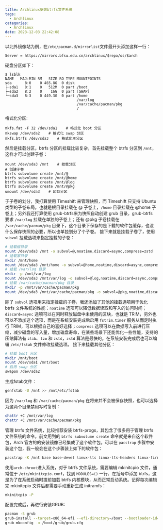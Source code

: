 ```yaml
---
title: Archlinux安装btrfs文件系统
tags:
  - Archlinux
categories:
  - Archlinux
date: 2023-12-03 22:42:08
---
```


以北外镜像站为例，在`/etc/pacman.d/mirrorlist`文件最开头添加这样一行：
```
Server = https://mirrors.bfsu.edu.cn/archlinux/$repo/os/$arch
```
硬盘分区如下：
```
$ lsblk
NAME   MAJ:MIN RM   SIZE RO TYPE MOUNTPOINTS
sda      8:0    0 465.8G  0 disk
├─sda1   8:1    0   512M  0 part /boot
├─sda2   8:2    0    16G  0 part [SWAP]
└─sda3   8:3    0 449.3G  0 part /home
                                 /var/log
                                 /var/cache/pacman/pkg
                                 /
```
格式化分区:
```
mkfs.fat -F 32 /dev/sda1    # 格式化 boot 分区
mkswap /dev/sda2    # 格式化 swap 分区
mkfs.btrfs /dev/sda3    # 格式化主分区
```
然后是挂载分区，btrfs 分区的挂载比较复杂，首先挂载整个 btrfs 分区到 `/mnt`，这样才可以创建子卷：
```
mount /dev/sda3 /mnt    # 挂载分区
# 创建子卷
btrfs subvolume create /mnt/@
btrfs subvolume create /mnt/@home
btrfs subvolume create /mnt/@log
btrfs subvolume create /mnt/@pkg
umount /dev/sda3    # 卸载分区
```
于子卷的划分，我打算使用 Timeshift 来管理快照，而 Timeshift 只支持 Ubuntu 类型的子卷布局，也就是根目录挂载在 @ 子卷上，`/home` 目录挂载在 @home 子卷上；另外我还打算使用 grub-btrfs来为快照自动创建 grub 目录，grub-btrfs 要求 `/var/log` 挂载在单独的子卷上；还有 @pkg 子卷挂载在 `/var/cache/pacman/pkg` 目录下，这个目录下保存的是下载的软件包缓存，也没什么保存快照的必要，所以也单独划分了个子卷。
接下来就是挂载子卷了，使用 `subvol` 挂载选项来指定挂载的子卷：
```bash
# 挂载根目录
mount /dev/sda3 /mnt -o subvol=@,noatime,discard=async,compress=zstd
# 挂载家目录
mkdir /mnt/home
mount /dev/sda3 /mnt/home -o subvol=@home,noatime,discard=async,compress=zstd
# 挂载 /var/log 目录
mkdir -p /mnt/var/log
mount /dev/sda3 /mnt/var/log -o subvol=@log,noatime,discard=async,compress=zstd
# 挂载 /var/cache/pacman/pkg 目录
mkdir -p /mnt/var/cache/pacman/pkg
mount /dev/sda3 /mnt/var/cache/pacman/pkg -o subvol=@pkg,noatime,discard=async,compress=zstd
```
除了 `subvol` 选项用来指定挂载的子卷，我还添加了其他的挂载选项用于优化 btrfs 文件系统的性能：`noatime` 选项可以降低数据读取和写入的访问时间；`discard=async` 选项可以在闲时释放磁盘中未使用的区块，也就是 TRIM，另外也可以不添加这个选项，而是在系统安装完成后启用 `fstrim.timer` 服务从而定时执行 TRIM，可以根据自己的喜好选择；`compress` 选项可以在数据写入前进行压缩，减少磁盘的写入量，增加磁盘寿命，在某些场景下还能优化一些性能，支持的压缩算法有 `zlib`、`lzo` 和 `zstd`，`zstd` 算法是最快的。在系统安装完成后也可以编辑 `/etc/fstab` 文件修改挂载选项。
接下来挂载其他分区：
```bash
# 挂载 boot 分区
mkdir /mnt/boot
mount /dev/sda1 /mnt/boot
# 启用 swap 分区
swapon /dev/sda2
```
生成fstab文件：
```bash
genfstab -U /mnt >> /mnt/etc/fstab
```
因为 `/var/log` 和 `/var/cache/pacman/pkg` 在将来并不会被保存快照，也可以选择为这两个目录禁用写时复制：
```bash
chattr +C /mnt/var/log
chattr +C /mnt/var/cache/pacman/pkg
```
管理 btrfs 文件系统，比较推荐安装 btrfs-progs，其包含了很多用于管理 btrfs 文件系统的命令，前文用到的 `btrfs subvolume create` 命令就是来自这个软件包，Arch 官方的的安装镜像已经集成了这个软件包。可以在 `pacstrap` 步骤中安装这个包，我一般会在这个步骤装上如下的软件包：
```bash
pacstrap -K /mnt base base-devel linux-lts linux-lts-headers linux-firmware neovim btrfs-progs intel-ucode
```
使用`arch-chroot`进入系统，对于 btrfs 文件系统，需要编辑 mkinitcpio 文件，通常位于 `/etc/mkinitcpio.conf`，找到 `MODULES=()` 一行，在括号中添加 btrfs，这是为了在系统启动时提前加载 btrfs 内核模块，从而正常启动系统。记得每次编辑完 mkinitcpio 文件后都需要手动重新生成 initramfs：
```bash
mkinitcpio -P
```
配置完成后，再进行安装GRUB:
```bash
pacman -S grub
grub-install --target=x86_64-efi --efi-directory=/boot --bootloader-id=Arch
grub-mkconfig -o /boot/grub/grub.cfg
```
